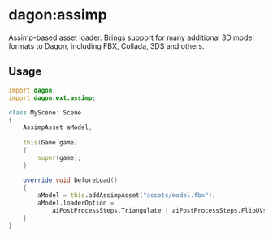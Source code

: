 # dagon:assimp

Assimp-based asset loader. Brings support for many additional 3D model formats to Dagon, including FBX, Collada, 3DS and others.

## Usage

```d
import dagon;
import dagon.ext.assimp;

class MyScene: Scene
{
    AssimpAsset aModel;
    
    this(Game game)
    {
        super(game);
    }
    
    override void beforeLoad()
    {
        aModel = this.addAssimpAsset("assets/model.fbx");
        aModel.loaderOption =
            aiPostProcessSteps.Triangulate | aiPostProcessSteps.FlipUVs;
    }
}
```
